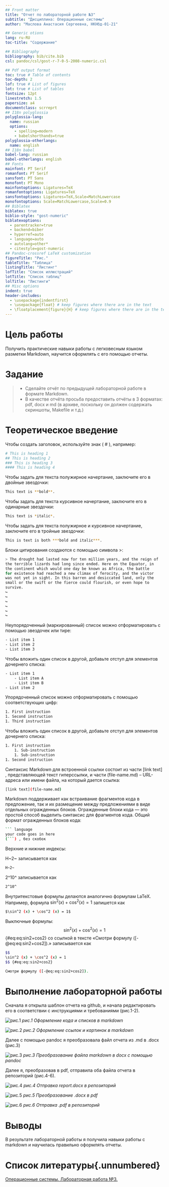 ```yaml
---
## Front matter
title: "Отчет по лабораторной работе №3"
subtitle: "Дисциплина: Операционные системы"
author: "Маслова Анастасия Сергеевна, НКНбд-01-21"

## Generic otions
lang: ru-RU
toc-title: "Содержание"

## Bibliography
bibliography: bib/cite.bib
csl: pandoc/csl/gost-r-7-0-5-2008-numeric.csl

## Pdf output format
toc: true # Table of contents
toc-depth: 2
lof: true # List of figures
lot: true # List of tables
fontsize: 12pt
linestretch: 1.5
papersize: a4
documentclass: scrreprt
## I18n polyglossia
polyglossia-lang:
  name: russian
  options:
	- spelling=modern
	- babelshorthands=true
polyglossia-otherlangs:
  name: english
## I18n babel
babel-lang: russian
babel-otherlangs: english
## Fonts
mainfont: PT Serif
romanfont: PT Serif
sansfont: PT Sans
monofont: PT Mono
mainfontoptions: Ligatures=TeX
romanfontoptions: Ligatures=TeX
sansfontoptions: Ligatures=TeX,Scale=MatchLowercase
monofontoptions: Scale=MatchLowercase,Scale=0.9
## Biblatex
biblatex: true
biblio-style: "gost-numeric"
biblatexoptions:
  - parentracker=true
  - backend=biber
  - hyperref=auto
  - language=auto
  - autolang=other*
  - citestyle=gost-numeric
## Pandoc-crossref LaTeX customization
figureTitle: "Рис."
tableTitle: "Таблица"
listingTitle: "Листинг"
lofTitle: "Список иллюстраций"
lotTitle: "Список таблиц"
lolTitle: "Листинги"
## Misc options
indent: true
header-includes:
  - \usepackage{indentfirst}
  - \usepackage{float} # keep figures where there are in the text
  - \floatplacement{figure}{H} # keep figures where there are in the text
---
```


# Цель работы

Получить практические навыки работы с легковесным языком разметки Markdown, научится оформлять с его помощью отчеты.

# Задание

>- Сделайте отчёт по предыдущей лабораторной работе в формате Markdown.
>- В качестве отчёта просьба предоставить отчёты в 3 форматах: pdf, docx и md (в архиве, поскольку он должен содержать скриншоты, Makefile и т.д.)

# Теоретическое введение

Чтобы создать заголовок, используйте знак ( # ), например:
```bash
# This is heading 1
## This is heading 2
### This is heading 3
#### This is heading 4
```

Чтобы задать для текста полужирное начертание, заключите его в двойные звездочки:
```bash
This text is **bold**.
```

Чтобы задать для текста курсивное начертание, заключите его в одинарные звездочки:
```bash
This text is *italic*.
```

Чтобы задать для текста полужирное и курсивное начертание, заключите его в тройные
звездочки:
```bash
This is text is both ***bold and italic***.
```

Блоки цитирования создаются с помощью символа >:
```bash
> The drought had lasted now for ten million years, and the reign of
the terrible lizards had long since ended. Here on the Equator, in
the continent which would one day be known as Africa, the battle
for existence had reached a new climax of ferocity, and the victor
was not yet in sight. In this barren and desiccated land, only the
small or the swift or the fierce could flourish, or even hope to
survive.
↪
↪
↪
↪
↪
↪
```

Неупорядоченный (маркированный) список можно отформатировать с помощью звездочек или тире:
```bash
- List item 1
- List item 2
- List item 3
```

Чтобы вложить один список в другой, добавьте отступ для элементов дочернего списка:
```bash
- List item 1
	- List item A
	- List item B
- List item 2
```
Упорядоченный список можно отформатировать с помощью соответствующих цифр:
```bash
1. First instruction
1. Second instruction
1. Third instruction
```

Чтобы вложить один список в другой, добавьте отступ для элементов дочернего списка:
```bash
1. First instruction
	1. Sub-instruction
	1. Sub-instruction
1. Second instruction
```

Синтаксис Markdown для встроенной ссылки состоит из части [link text] , представляющей текст гиперссылки, и части (file-name.md) – URL-адреса или имени файла,
на который дается ссылка:
```bash
[link text](file-name.md)
```

Markdown поддерживает как встраивание фрагментов кода в предложение, так и их размещение между предложениями в виде отдельных огражденных блоков. Огражденные
блоки кода — это простой способ выделить синтаксис для фрагментов кода. Общий формат огражденных блоков кода:
```bash
``` language
your code goes in here
(```) , без скобок
```
Верхние и нижние индексы:

H~2~ записывается как
```bash
H~2~
```

2^10^ записывается как
```bash
2^10^
```

Внутритекстовые формулы делаются аналогично формулам LaTeX. Например, формула $\sin^2 (x) + \cos^2 (x) = 1$ запишется как
```bash
$\sin^2 (x) + \cos^2 (x) = 1$
```
Выключные формулы: 
$$\sin^2 (x) + \cos^2 (x) = 1$$ {#eq:eq:sin2+cos2} 
со ссылкой в тексте «Смотри формулу ([-@eq:eq:sin2+cos2]).» записывается как
```bash
$$
\sin^2 (x) + \cos^2 (x) = 1
$$ {#eq:eq:sin2+cos2}

Смотри формулу ([-@eq:eq:sin2+cos2]).
```

# Выполнение лабораторной работы

Сначала я открыла шаблон отчета на github, и начала редактировать его в соответствии с инструкциями и требованиями (рис.1-2).

![рис.1](image/1.jpg) 
*рис.1 Оформление кода и списков в markdown*

![рис.2](image/2.jpg)
*рис.2 Оформление ссылок и картинок в markdown*

Далее с помощью pandoc я преобразовала файл отчета из .md в .docx (рис.3)

![рис.3](image/3.jpg)
*рис.3 Преобразование файла markdown в docx с помощью pandoc*

Далее я, преобразовав в pdf, отправила оба файла отчета в репозиторий (рис.4-6).

![рис.4](image/4.jpg)
*рис.4 Отправка report.docx в репозиторий*

![рис.5](image/5.jpg)
*рис.5 Преобразование .docx в pdf*

![рис.6](image/6.jpg)
*рис.6 Отправка .pdf в репозиторий*

# Выводы

В результате лабораторной работы я получила навыки работы с markdown и научилась правильно оформлять отчеты.

# Список литературы{.unnumbered}

[Операционные системы. Лабораторная работа №3.](https://esystem.rudn.ru/pluginfile.php/1383171/mod_resource/content/3/003-lab_markdown.pdf)
